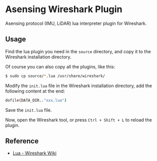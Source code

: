 # Asensing Wireshark Plugin

Asensing protocol (IMU, LiDAR) lua interpreter plugin for Wireshark.



## Usage

Find the lua plugin you need in the `source` directory, and copy it to the Wireshark installation directory.

Of course you can also copy all the plugins, like this:

```bash
$ sudo cp source/*.lua /usr/share/wireshark/
```

Modify the `init.lua` file in the Wireshark installation directory, add the following content at the end:

```bash
dofile(DATA_DIR.."xxx.lua")
```

Save the `init.lua` file.

Now, open the Wireshark tool, or press `Ctrl + Shift + L` to reload the plugin.



## Reference

- [Lua - Wireshark Wiki](https://wiki.wireshark.org/Lua)
